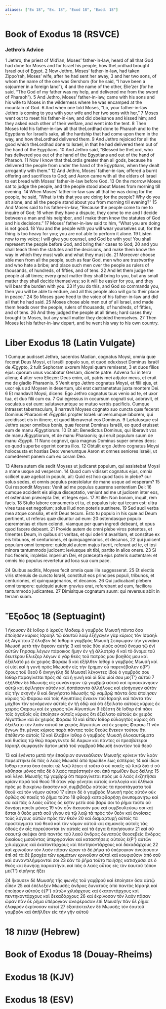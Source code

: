 ```yaml
---
aliases: ["Ex 18", "Ex. 18", "Exod 18", "Exod. 18"]
---
```



# Book of Exodus 18 (RSVCE)

### Jethro’s Advice
1 Jethro, the priest of Midʹian, Moses’ father-in-law, heard of all that God had done for Moses and for Israel his people, how theLordhad brought Israel out of Egypt.
2 Now Jethro, Moses’ father-in-law, had taken Zippoʹrah, Moses’ wife, after he had sent her away,
3 and her two sons, of whom the name of the one was Gershom (for he said, “I have been a sojourner in a foreign land”),
4 and the name of the other, Elieʹzer (for he said, “The God of my father was my help, and delivered me from the sword of Pharaoh”).
5 And Jethro, Moses’ father-in-law, came with his sons and his wife to Moses in the wilderness where he was encamped at the mountain of God.
6 And when one told Moses, “Lo, your father-in-law Jethro is coming to you with your wife and her two sons with her,”
7 Moses went out to meet his father-in-law, and did obeisance and kissed him; and they asked each other of their welfare, and went into the tent.
8 Then Moses told his father-in-law all that theLordhad done to Pharaoh and to the Egyptians for Israel’s sake, all the hardship that had come upon them in the way, and how theLordhad delivered them.
9 And Jethro rejoiced for all the good which theLordhad done to Israel, in that he had delivered them out of the hand of the Egyptians.
10 And Jethro said, “Blessed be theLord, who has delivered you out of the hand of the Egyptians and out of the hand of Pharaoh.
11 Now I know that theLordis greater than all gods, because he delivered the people from under the hand of the Egyptians, when they dealt arrogantly with them.”
12 And Jethro, Moses’ father-in-law, offered a burnt offering and sacrifices to God; and Aaron came with all the elders of Israel to eat bread with Moses’ father-in-law before God.
13 On the morrow Moses sat to judge the people, and the people stood about Moses from morning till evening.
14 When Moses’ father-in-law saw all that he was doing for the people, he said, “What is this that you are doing for the people? Why do you sit alone, and all the people stand about you from morning till evening?”
15 And Moses said to his father-in-law, “Because the people come to me to inquire of God;
16 when they have a dispute, they come to me and I decide between a man and his neighbor, and I make them know the statutes of God and his decisions.”
17 Moses’ father-in-law said to him, “What you are doing is not good.
18 You and the people with you will wear yourselves out, for the thing is too heavy for you; you are not able to perform it alone.
19 Listen now to my voice; I will give you counsel, and God be with you! You shall represent the people before God, and bring their cases to God;
20 and you shall teach them the statutes and the decisions, and make them know the way in which they must walk and what they must do.
21 Moreover choose able men from all the people, such as fear God, men who are trustworthy and who hate a bribe; and place such men over the people as rulers of thousands, of hundreds, of fifties, and of tens.
22 And let them judge the people at all times; every great matter they shall bring to you, but any small matter they shall decide themselves; so it will be easier for you, and they will bear the burden with you.
23 If you do this, and God so commands you, then you will be able to endure, and all this people also will go to their place in peace.”
24 So Moses gave heed to the voice of his father-in-law and did all that he had said.
25 Moses chose able men out of all Israel, and made them heads over the people, rulers of thousands, of hundreds, of fifties, and of tens.
26 And they judged the people at all times; hard cases they brought to Moses, but any small matter they decided themselves.
27 Then Moses let his father-in-law depart, and he went his way to his own country.


# Liber Exodus 18 (Latin Vulgate)

1 Cumque audisset Jethro, sacerdos Madian, cognatus Moysi, omnia quæ fecerat Deus Moysi, et Israëli populo suo, et quod eduxisset Dominus Israël de Ægypto,
2 tulit Sephoram uxorem Moysi quam remiserat,
3 et duos filios ejus: quorum unus vocabatur Gersam, dicente patre: Advena fui in terra aliena;
4 alter vero Eliezer: Deus enim, ait, patris mei adjutor meus, et eruit me de gladio Pharaonis.
5 Venit ergo Jethro cognatus Moysi, et filii ejus, et uxor ejus ad Moysen in desertum, ubi erat castrametatus juxta montem Dei.
6 Et mandavit Moysi, dicens: Ego Jethro cognatus tuus venio ad te, et uxor tua, et duo filii cum ea.
7 Qui egressus in occursum cognati sui, adoravit, et osculatus est eum: salutaveruntque se mutuo verbis pacificis. Cumque intrasset tabernaculum,
8 narravit Moyses cognato suo cuncta quæ fecerat Dominus Pharaoni et Ægyptiis propter Israël: universumque laborem, qui accidisset eis in itinere, et quod liberaverat eos Dominus.
9 Lætatusque est Jethro super omnibus bonis, quæ fecerat Dominus Israëli, eo quod eruisset eum de manu Ægyptiorum.
10 Et ait: Benedictus Dominus, qui liberavit vos de manu Ægyptiorum, et de manu Pharaonis; qui eruit populum suum de manu Ægypti.
11 Nunc cognovi, quia magnus Dominus super omnes deos: eo quod superbe egerint contra illos.
12 Obtulit ergo Jethro cognatus Moysi holocausta et hostias Deo: veneruntque Aaron et omnes seniores Israël, ut comederent panem cum eo coram Deo.

13 Altera autem die sedit Moyses ut judicaret populum, qui assistebat Moysi a mane usque ad vesperam.
14 Quod cum vidisset cognatus ejus, omnia scilicet quæ agebat in populo, ait: Quid est hoc quod facis in plebe? cur solus sedes, et omnis populus præstolatur de mane usque ad vesperam?
15 Cui respondit Moyses: Venit ad me populus quærens sententiam Dei:
16 cumque acciderit eis aliqua disceptatio, veniunt ad me ut judicem inter eos, et ostendam præcepta Dei, et leges ejus.
17 At ille: Non bonam, inquit, rem facis.
18 Stulto labore consumeris et tu, et populus iste qui tecum est: ultra vires tuas est negotium; solus illud non poteris sustinere.
19 Sed audi verba mea atque consilia, et erit Deus tecum. Esto tu populo in his quæ ad Deum pertinent, ut referas quæ dicuntur ad eum:
20 ostendasque populo cæremonias et ritum colendi, viamque per quam ingredi debeant, et opus quod facere debeant.
21 Provide autem de omni plebe viros potentes, et timentes Deum, in quibus sit veritas, et qui oderint avaritiam, et constitue ex eis tribunos, et centuriones, et quinquagenarios, et decanos,
22 qui judicent populum omni tempore: quidquid autem majus fuerit, referant ad te, et ipsi minora tantummodo judicent: leviusque sit tibi, partito in alios onere.
23 Si hoc feceris, implebis imperium Dei, et præcepta ejus poteris sustentare: et omnis hic populus revertetur ad loca sua cum pace.

24 Quibus auditis, Moyses fecit omnia quæ ille suggesserat.
25 Et electis viris strenuis de cuncto Israël, constituit eos principes populi, tribunos, et centuriones, et quinquagenarios, et decanos.
26 Qui judicabant plebem omni tempore: quidquid autem gravius erat, referebant ad eum, faciliora tantummodo judicantes.
27 Dimisitque cognatum suum: qui reversus abiit in terram suam.


# Ἔξοδος 18 (Septuagint)

1 ἤκουσεν δὲ Ιοθορ ὁ ἱερεὺς Μαδιαμ ὁ γαμβρὸς Μωυσῆ πάντα ὅσα ἐποίησεν κύριος Ισραηλ τῷ ἑαυτοῦ λαῷ ἐξήγαγεν γὰρ κύριος τὸν Ισραηλ ἐξ Αἰγύπτου
2 ἔλαβεν δὲ Ιοθορ ὁ γαμβρὸς Μωυσῆ Σεπφωραν τὴν γυναῖκα Μωυσῆ μετὰ τὴν ἄφεσιν αὐτῆς
3 καὶ τοὺς δύο υἱοὺς αὐτοῦ ὄνομα τῷ ἑνὶ αὐτῶν Γηρσαμ λέγων πάροικος ἤμην ἐν γῇ ἀλλοτρίᾳ
4 καὶ τὸ ὄνομα τοῦ δευτέρου Ελιεζερ λέγων ὁ γὰρ θεὸς τοῦ πατρός μου βοηθός μου καὶ ἐξείλατό με ἐκ χειρὸς Φαραω
5 καὶ ἐξῆλθεν Ιοθορ ὁ γαμβρὸς Μωυσῆ καὶ οἱ υἱοὶ καὶ ἡ γυνὴ πρὸς Μωυσῆν εἰς τὴν ἔρημον οὗ παρενέβαλεν ἐ{P'} ὄρους τοῦ θεοῦ
6 ἀνηγγέλη δὲ Μωυσεῖ λέγοντες ἰδοὺ ὁ γαμβρός σου Ιοθορ παραγίνεται πρὸς σέ καὶ ἡ γυνὴ καὶ οἱ δύο υἱοί σου με{T'} αὐτοῦ
7 ἐξῆλθεν δὲ Μωυσῆς εἰς συνάντησιν τῷ γαμβρῷ αὐτοῦ καὶ προσεκύνησεν αὐτῷ καὶ ἐφίλησεν αὐτόν καὶ ἠσπάσαντο ἀλλήλους καὶ εἰσήγαγεν αὐτὸν εἰς τὴν σκηνήν
8 καὶ διηγήσατο Μωυσῆς τῷ γαμβρῷ πάντα ὅσα ἐποίησεν κύριος τῷ Φαραω καὶ τοῖς Αἰγυπτίοις ἕνεκεν τοῦ Ισραηλ καὶ πάντα τὸν μόχθον τὸν γενόμενον αὐτοῖς ἐν τῇ ὁδῷ καὶ ὅτι ἐξείλατο αὐτοὺς κύριος ἐκ χειρὸς Φαραω καὶ ἐκ χειρὸς τῶν Αἰγυπτίων
9 ἐξέστη δὲ Ιοθορ ἐπὶ πᾶσι τοῖς ἀγαθοῖς οἷς ἐποίησεν αὐτοῖς κύριος ὅτι ἐξείλατο αὐτοὺς ἐκ χειρὸς Αἰγυπτίων καὶ ἐκ χειρὸς Φαραω
10 καὶ εἶπεν Ιοθορ εὐλογητὸς κύριος ὅτι ἐξείλατο τὸν λαὸν αὐτοῦ ἐκ χειρὸς Αἰγυπτίων καὶ ἐκ χειρὸς Φαραω
11 νῦν ἔγνων ὅτι μέγας κύριος παρὰ πάντας τοὺς θεούς ἕνεκεν τούτου ὅτι ἐπέθεντο αὐτοῖς
12 καὶ ἔλαβεν Ιοθορ ὁ γαμβρὸς Μωυσῆ ὁλοκαυτώματα καὶ θυσίας τῷ θεῷ παρεγένετο δὲ Ααρων καὶ πάντες οἱ πρεσβύτεροι Ισραηλ συμφαγεῖν ἄρτον μετὰ τοῦ γαμβροῦ Μωυσῆ ἐναντίον τοῦ θεοῦ

13 καὶ ἐγένετο μετὰ τὴν ἐπαύριον συνεκάθισεν Μωυσῆς κρίνειν τὸν λαόν παρειστήκει δὲ πᾶς ὁ λαὸς Μωυσεῖ ἀπὸ πρωίθεν ἕως ἑσπέρας
14 καὶ ἰδὼν Ιοθορ πάντα ὅσα ἐποίει τῷ λαῷ λέγει τί τοῦτο ὃ σὺ ποιεῖς τῷ λαῷ διὰ τί σὺ κάθησαι μόνος πᾶς δὲ ὁ λαὸς παρέστηκέν σοι ἀπὸ πρωίθεν ἕως δείλης
15 καὶ λέγει Μωυσῆς τῷ γαμβρῷ ὅτι παραγίνεται πρός με ὁ λαὸς ἐκζητῆσαι κρίσιν παρὰ τοῦ θεοῦ
16 ὅταν γὰρ γένηται αὐτοῖς ἀντιλογία καὶ ἔλθωσι πρός με διακρίνω ἕκαστον καὶ συμβιβάζω αὐτοὺς τὰ προστάγματα τοῦ θεοῦ καὶ τὸν νόμον αὐτοῦ
17 εἶπεν δὲ ὁ γαμβρὸς Μωυσῆ πρὸς αὐτόν οὐκ ὀρθῶς σὺ ποιεῖς τὸ ῥῆμα τοῦτο
18 φθορᾷ καταφθαρήσῃ ἀνυπομονήτῳ καὶ σὺ καὶ πᾶς ὁ λαὸς οὗτος ὅς ἐστιν μετὰ σοῦ βαρύ σοι τὸ ῥῆμα τοῦτο οὐ δυνήσῃ ποιεῖν μόνος
19 νῦν οὖν ἄκουσόν μου καὶ συμβουλεύσω σοι καὶ ἔσται ὁ θεὸς μετὰ σοῦ γίνου σὺ τῷ λαῷ τὰ πρὸς τὸν θεὸν καὶ ἀνοίσεις τοὺς λόγους αὐτῶν πρὸς τὸν θεὸν
20 καὶ διαμαρτυρῇ αὐτοῖς τὰ προστάγματα τοῦ θεοῦ καὶ τὸν νόμον αὐτοῦ καὶ σημανεῖς αὐτοῖς τὰς ὁδούς ἐν αἷς πορεύσονται ἐν αὐταῖς καὶ τὰ ἔργα ἃ ποιήσουσιν
21 καὶ σὺ σεαυτῷ σκέψαι ἀπὸ παντὸς τοῦ λαοῦ ἄνδρας δυνατοὺς θεοσεβεῖς ἄνδρας δικαίους μισοῦντας ὑπερηφανίαν καὶ καταστήσεις αὐτοὺς ἐ{P'} αὐτῶν χιλιάρχους καὶ ἑκατοντάρχους καὶ πεντηκοντάρχους καὶ δεκαδάρχους
22 καὶ κρινοῦσιν τὸν λαὸν πᾶσαν ὥραν τὸ δὲ ῥῆμα τὸ ὑπέρογκον ἀνοίσουσιν ἐπὶ σέ τὰ δὲ βραχέα τῶν κριμάτων κρινοῦσιν αὐτοὶ καὶ κουφιοῦσιν ἀπὸ σοῦ καὶ συναντιλήμψονταί σοι
23 ἐὰν τὸ ῥῆμα τοῦτο ποιήσῃς κατισχύσει σε ὁ θεός καὶ δυνήσῃ παραστῆναι καὶ πᾶς ὁ λαὸς οὗτος εἰς τὸν ἑαυτοῦ τόπον με{T'} εἰρήνης ἥξει

24 ἤκουσεν δὲ Μωυσῆς τῆς φωνῆς τοῦ γαμβροῦ καὶ ἐποίησεν ὅσα αὐτῷ εἶπεν
25 καὶ ἐπέλεξεν Μωυσῆς ἄνδρας δυνατοὺς ἀπὸ παντὸς Ισραηλ καὶ ἐποίησεν αὐτοὺς ἐ{P'} αὐτῶν χιλιάρχους καὶ ἑκατοντάρχους καὶ πεντηκοντάρχους καὶ δεκαδάρχους
26 καὶ ἐκρίνοσαν τὸν λαὸν πᾶσαν ὥραν πᾶν δὲ ῥῆμα ὑπέρογκον ἀνεφέροσαν ἐπὶ Μωυσῆν πᾶν δὲ ῥῆμα ἐλαφρὸν ἐκρίνοσαν αὐτοί
27 ἐξαπέστειλεν δὲ Μωυσῆς τὸν ἑαυτοῦ γαμβρόν καὶ ἀπῆλθεν εἰς τὴν γῆν αὐτοῦ


# 18 שמות (Hebrew)


# Book of Exodus 18 (Douay-Rheims)


# Exodus 18 (KJV)


# Exodus 18 (ESV)

